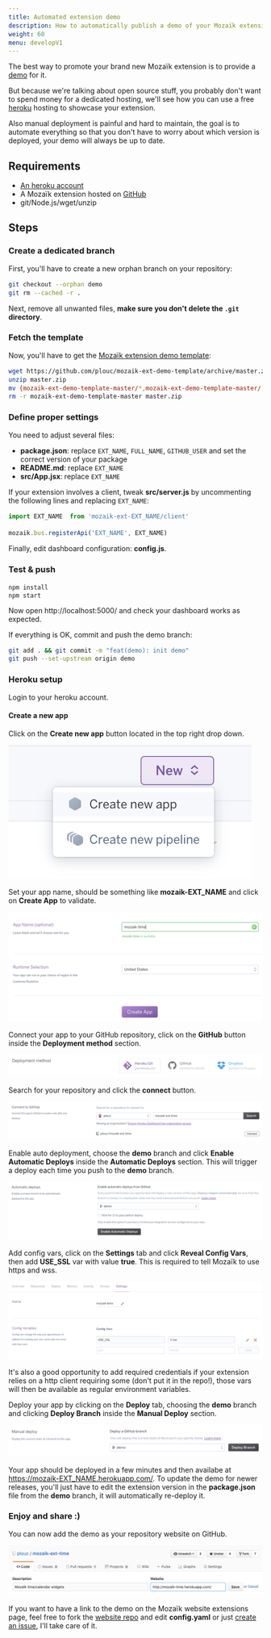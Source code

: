 ```yaml
---
title: Automated extension demo
description: How to automatically publish a demo of your Mozaïk extension (for free)
weight: 60
menu: developV1
---
```

The best way to promote your brand new Mozaïk extension is to provide a
[demo](http://mozaik.herokuapp.com/) for it.

But because we're talking about open source stuff, you probably don't want to spend
money for a dedicated hosting, we'll see how you can use a free [heroku](https://www.heroku.com/)
hosting to showcase your extension.

Also manual deployment is painful and hard to maintain, the goal is to automate
everything so that you don't have to worry about which version is deployed,
your demo will always be up to date.

## Requirements

- [An heroku account](https://signup.heroku.com/)
- A Mozaïk extension hosted on [GitHub](https://github.com/)
- git/Node.js/wget/unzip

## Steps

### Create a dedicated branch

First, you'll have to create a new orphan branch on your repository:

``` bash
git checkout --orphan demo
git rm --cached -r .
```

Next, remove all unwanted files, **make sure you don't delete the `.git` directory**.

### Fetch the template

Now, you'll have to get the [Mozaïk extension demo template](https://github.com/plouc/mozaik-ext-demo-template):

``` bash
wget https://github.com/plouc/mozaik-ext-demo-template/archive/master.zip
unzip master.zip
mv {mozaik-ext-demo-template-master/*,mozaik-ext-demo-template-master/.*} .
rm -r mozaik-ext-demo-template-master master.zip
```

### Define proper settings

You need to adjust several files:

- **package.json**: replace `EXT_NAME`, `FULL_NAME`, `GITHUB_USER` and set the correct version of your package
- **README.md**: replace `EXT_NAME`
- **src/App.jsx**: replace `EXT_NAME`

If your extension involves a client, tweak **src/server.js** by uncommenting the following lines and replacing `EXT_NAME`:

``` javascript
import EXT_NAME  from 'mozaik-ext-EXT_NAME/client'

mozaik.bus.registerApi('EXT_NAME', EXT_NAME)
```

Finally, edit dashboard configuration: **config.js**.

### Test & push

```
npm install
npm start
```

Now open http://localhost:5000/ and check your dashboard works as expected.

If everything is OK, commit and push the demo branch:

``` bash
git add . && git commit -m "feat(demo): init demo"
git push --set-upstream origin demo
```

### Heroku setup

Login to your heroku account.

#### Create a new app

Click on the **Create new app** button located in the top right drop down.

![new heroku app](/images/extension-demo/heroku-create-app.png)

Set your app name, should be something like **mozaik-EXT_NAME** and
click on **Create App** to validate.

![heroku app form](/images/extension-demo/heroku-create-app-form.png)

Connect your app to your GitHub repository,
click on the **GitHub** button inside the **Deployment method** section.

![heroku deployment method](/images/extension-demo/heroku-deploy-method.png)

Search for your repository and click the **connect** button.

![heroku connect github](/images/extension-demo/heroku-connect-github.png)

Enable auto deployment, choose the **demo** branch and click **Enable Automatic Deploys**
inside the **Automatic Deploys** section. This will trigger a deploy each time
you push to the **demo** branch.

![heroku auto deployment](/images/extension-demo/heroku-auto-deploy.png)

Add config vars, click on the **Settings** tab and click **Reveal Config Vars**,
then add **USE_SSL** var with value **true**. This is required to tell Mozaïk to use
https and wss.

![heroku vars](/images/extension-demo/heroku-vars.png)

It's also a good opportunity to add required credentials if your extension
relies on a http client requiring some (don't put it in the repo!),
those vars will then be available as regular environment variables.

Deploy your app by clicking on the **Deploy** tab, choosing the **demo** branch
and clicking **Deploy Branch** inside the **Manual Deploy** section.

![heroku deploy](/images/extension-demo/heroku-deploy.png)

Your app should be deployed in a few minutes and then availabe at https://mozaik-EXT_NAME.herokuapp.com/.
To update the demo for newer releases, you'll just have to edit the extension version in the
**package.json** file from the **demo** branch, it will automatically re-deploy it.

### Enjoy and share :)

You can now add the demo as your repository website on GitHub.

![GitHub extension website](/images/extension-demo/github-extension-website.png)

If you want to have a link to the demo on the Mozaïk website extensions page,
feel free to fork the [website repo](https://github.com/plouc/mozaik-website/)
and edit **config.yaml** or just [create an issue](https://github.com/plouc/mozaik-website/issues/new),
I'll take care of it.

